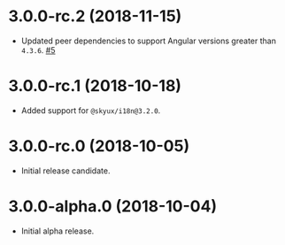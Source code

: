 # 3.0.0-rc.2 (2018-11-15)

- Updated peer dependencies to support Angular versions greater than `4.3.6`. [#5](https://github.com/blackbaud/skyux-errors/pull/5)

# 3.0.0-rc.1 (2018-10-18)

- Added support for `@skyux/i18n@3.2.0`.

# 3.0.0-rc.0 (2018-10-05)
 - Initial release candidate.

# 3.0.0-alpha.0 (2018-10-04)

- Initial alpha release.
